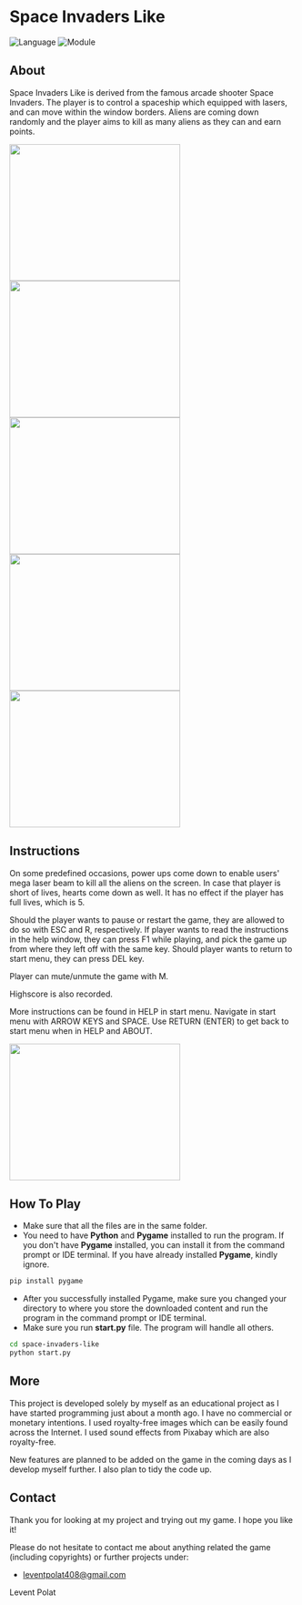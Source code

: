 # Space Invaders Like

![Language](https://img.shields.io/badge/language-python-blue)
![Module](https://img.shields.io/badge/module-pygame-orange)

## About

Space Invaders Like is derived from the famous arcade shooter Space Invaders. The player is to control a spaceship which equipped with lasers, and can move within the window borders. Aliens are coming down randomly and the player aims to kill as many aliens as they can and earn points.

<img src="https://i.imgur.com/BtwGaj5.png" width="300" height="240"/>
<img src="https://i.imgur.com/4Prk3Bm.png" width="300" height="240"/>
<img src="https://i.imgur.com/GYLV5s2.png" width="300" height="240"/>
<img src="https://i.imgur.com/ODqSjtf.png" width="300" height="240"/>
<img src="https://i.imgur.com/x2AJyQi.png" width="300" height="240"/>

## Instructions

On some predefined occasions, power ups come down to enable users' mega laser beam to kill all the aliens on the screen. In case that player is short of lives, hearts come down as well. It has no effect if the player has full lives, which is 5.

Should the player wants to pause or restart the game, they are allowed to do so with ESC and R, respectively. If player wants to read the instructions in the help window, they can press F1 while playing, and pick the game up from where they left off with the same key. Should player wants to return to start menu, they can press DEL key.

Player can mute/unmute the game with M.

Highscore is also recorded.

More instructions can be found in HELP in start menu. Navigate in start menu with ARROW KEYS and SPACE. Use RETURN (ENTER) to get back to start menu when in HELP and ABOUT.

<img src="https://i.imgur.com/WeKfAXb.png" width="300" height="240"/>

## How To Play

- Make sure that all the files are in the same folder.
- You need to have **Python** and **Pygame** installed to run the program. If you don't have **Pygame** installed, you can install it from the command prompt or IDE terminal. If you have already installed **Pygame**, kindly ignore.

```bash
pip install pygame
```
- After you successfully installed Pygame, make sure you changed your directory to where you store the downloaded content and run the program in the command prompt or IDE terminal.
- Make sure you run **start.py** file. The program will handle all others.
  
```bash
cd space-invaders-like
python start.py
```

## More

This project is developed solely by myself as an educational project as I have started programming just about a month ago. I have no commercial or monetary intentions. I used royalty-free images which can be easily found across the Internet. I used sound effects from Pixabay which are also royalty-free.

New features are planned to be added on the game in the coming days as I develop myself further. I also plan to tidy the code up.

## Contact

Thank you for looking at my project and trying out my game. I hope you like it!

Please do not hesitate to contact me about anything related the game (including copyrights) or further projects under:

- leventpolat408@gmail.com

Levent Polat